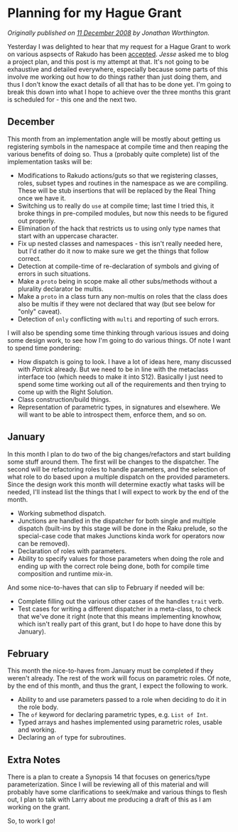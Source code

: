 # Planning for my Hague Grant
    
*Originally published on [11 December 2008](https://use-perl.github.io/user/JonathanWorthington/journal/38073/) by Jonathan Worthington.*

Yesterday I was delighted to hear that my request for a Hague Grant to work on various aspsects of Rakudo has been [accepted](http://news.rakufoundation.org/2008/12/jonathan_worthingtons_hague_gr.html). *Jesse* asked me to blog a project plan, and this post is my attempt at that. It's not going to be exhaustive and detailed everywhere, especially because some parts of this involve me working out how to do things rather than just doing them, and thus I don't know the exact details of all that has to be done yet. I'm going to break this down into what I hope to achieve over the three months this grant is scheduled for - this one and the next two.

## December
This month from an implementation angle will be mostly about getting us registering symbols in the namespace at compile time and then reaping the various benefits of doing so. Thus a (probably quite complete) list of the implementation tasks will be:

- Modifications to Rakudo actions/guts so that we registering classes, roles, subset types and routines in the namespace as we are compiling. These will be stub insertions that will be replaced by the Real Thing once we have it.
- Switching us to really do `use` at compile time; last time I tried this, it broke things in pre-compiled modules, but now this needs to be figured out properly.
- Elimination of the hack that restricts us to using only type names that start with an uppercase character.
- Fix up nested classes and namespaces - this isn't really needed here, but I'd rather do it now to make sure we get the things that follow correct.
- Detection at compile-time of re-declaration of symbols and giving of errors in such situations.
- Make a `proto` being in scope make all other subs/methods without a plurality declarator be multis.
- Make a `proto` in a class turn any non-multis on roles that the class does also be multis if they were not declared that way (but see below for "only" caveat).
- Detection of `only` conflicting with `multi` and reporting of such errors.

I will also be spending some time thinking through various issues and doing some design work, to see how I'm going to do various things. Of note I want to spend time pondering:

- How dispatch is going to look. I have a lot of ideas here, many discussed with *Patrick* already. But we need to be in line with the metaclass interface too (which needs to make it into S12). Basically I just need to spend some time working out all of the requirements and then trying to come up with the Right Solution.
- Class construction/build things.
- Representation of parametric types, in signatures and elsewhere. We will want to be able to introspect them, enforce them, and so on.

## January
In this month I plan to do two of the big changes/refactors and start building some stuff around them. The first will be changes to the dispatcher. The second will be refactoring roles to handle parameters, and the selection of what role to do based upon a multiple dispatch on the provided parameters. Since the design work this month will determine exactly what tasks will be needed, I'll instead list the things that I will expect to work by the end of the month.

- Working submethod dispatch.
- Junctions are handled in the dispatcher for both single and multiple dispatch (built-ins by this stage will be done in the Raku prelude, so the special-case code that makes Junctions kinda work for operators now can be removed).
- Declaration of roles with parameters.
- Ability to specify values for those parameters when doing the role and ending up with the correct role being done, both for compile time composition and runtime mix-in.

And some nice-to-haves that can slip to February if needed will be:

- Complete filling out the various other cases of the handles `trait` verb.
- Test cases for writing a different dispatcher in a meta-class, to check that we've done it right (note that this means implementing knowhow, which isn't really part of this grant, but I do hope to have done this by January).

## February
This month the nice-to-haves from January must be completed if they weren't already. The rest of the work will focus on parametric roles. Of note, by the end of this month, and thus the grant, I expect the following to work.

- Ability to and use parameters passed to a role when deciding to do it in the role body.
- The `of` keyword for declaring parametric types, e.g. `List of Int`.
- Typed arrays and hashes implemented using parametric roles, usable and working.
- Declaring an `of` type for subroutines.

## Extra Notes
There is a plan to create a Synopsis 14 that focuses on generics/type parameterization. Since I will be reviewing all of this material and will probably have some clarifications to seek/make and various things to flesh out, I plan to talk with Larry about me producing a draft of this as I am working on the grant.

So, to work I go!
